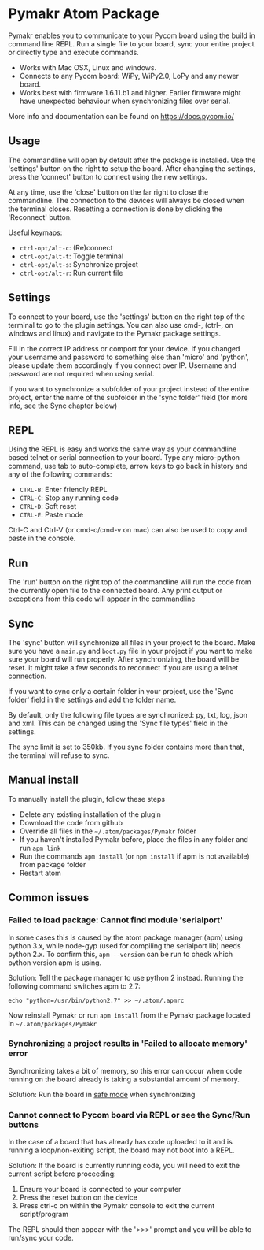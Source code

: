 #  Pymakr Atom Package

Pymakr enables you to communicate to your Pycom board using the build in command line REPL. Run a single file to your board, sync your entire project or directly type and execute commands.

- Works with Mac OSX, Linux and windows.
- Connects to any Pycom board: WiPy, WiPy2.0, LoPy and any newer board.
- Works best with firmware 1.6.11.b1 and higher. Earlier firmware might have unexpected behaviour when synchronizing files over serial.

More info and documentation can be found on https://docs.pycom.io/

## Usage

The commandline will open by default after the package is installed. Use the 'settings' button on the right to setup the board. After changing the settings, press the 'connect' button to connect using the new settings.

At any time, use the 'close' button on the far right to close the commandline. The connection to the devices will always be closed when the terminal closes. Resetting a connection is done by clicking the 'Reconnect' button.

Useful keymaps:

- `ctrl-opt/alt-c`: (Re)connect
- `ctrl-opt/alt-t`: Toggle terminal
- `ctrl-opt/alt-s`: Synchronize project
- `ctrl-opt/alt-r`: Run current file

## Settings

To connect to your board, use the 'settings' button on the right top of the terminal to go to the plugin settings. You can also use cmd-, (ctrl-, on windows and linux) and navigate to the Pymakr package settings.

Fill in the correct IP address or comport for your device. If you changed your username and password to something else than 'micro' and 'python', please update them accordingly if you connect over IP. Username and password are not required when using serial.

If you want to synchronize a subfolder of your project instead of the entire project, enter the name of the subfolder in the 'sync folder' field (for more info, see the Sync chapter below)

## REPL

Using the REPL is easy and works the same way as your commandline based telnet or serial connection to your board. Type any micro-python command, use tab to auto-complete, arrow keys to go back in history and any of the following commands:
- `CTRL-B`: Enter friendly REPL
- `CTRL-C`: Stop any running code
- `CTRL-D`: Soft reset
- `CTRL-E`: Paste mode

Ctrl-C and Ctrl-V (or cmd-c/cmd-v on mac) can also be used to copy and paste in the console.

## Run

The 'run' button on the right top of the commandline will run the code from the currently open file to the connected board. Any print output or exceptions from this code will appear in the commandline

## Sync

The 'sync' button will synchronize all files in your project to the board. Make sure you have a `main.py` and `boot.py` file in your project if you want to make sure your board will run properly. After synchronizing, the board will be reset. it might take a few seconds to reconnect if you are using a telnet connection.

If you want to sync only a certain folder in your project, use the 'Sync folder' field in the settings and add the folder name.

By default, only the following file types are synchronized: py, txt, log, json and xml. This can be changed using the 'Sync file types' field in the settings.

The sync limit is set to 350kb. If you sync folder contains more than that, the terminal will refuse to sync.

## Manual install

To manually install the plugin, follow these steps
- Delete any existing installation of the plugin
- Download the code from github
- Override all files in the `~/.atom/packages/Pymakr` folder
- If you haven't installed Pymakr before, place the files in any folder and run `apm link`
- Run the commands `apm install` (or `npm install` if apm is not available) from package folder
- Restart atom

## Common issues

### Failed to load package: Cannot find module 'serialport'
In some cases this is caused by the atom package manager (apm) using python 3.x, while node-gyp (used for compiling the serialport lib) needs python 2.x. To confirm this, `apm --version` can be run to check which python version apm is using.

Solution: Tell the package manager to use python 2 instead. Running the following command switches apm to 2.7:

`echo "python=/usr/bin/python2.7" >> ~/.atom/.apmrc`

Now reinstall Pymakr or run `apm install` from the Pymakr package located in `~/.atom/packages/Pymakr`

### Synchronizing a project results in 'Failed to allocate memory' error
Synchronizing takes a bit of memory, so this error can occur when code running on the board already is taking a substantial amount of memory.

Solution: Run the board in [safe mode](https://docs.pycom.io/pycom_esp32/pycom_esp32/toolsandfeatures.html#boot-modes-and-safe-boot) when synchronizing

### Cannot connect to Pycom board via REPL or see the Sync/Run buttons

In the case of a board that has already has code uploaded to it and is running a loop/non-exiting script, the board may not boot into a REPL.

Solution: If the board is currently running code, you will need to exit the current script before proceeding:

1. Ensure your board is connected to your computer
2. Press the reset button on the device
3. Press ctrl-c on within the Pymakr console to exit the current script/program

The REPL should then appear with the '>>>' prompt and you will be able to run/sync your code.
